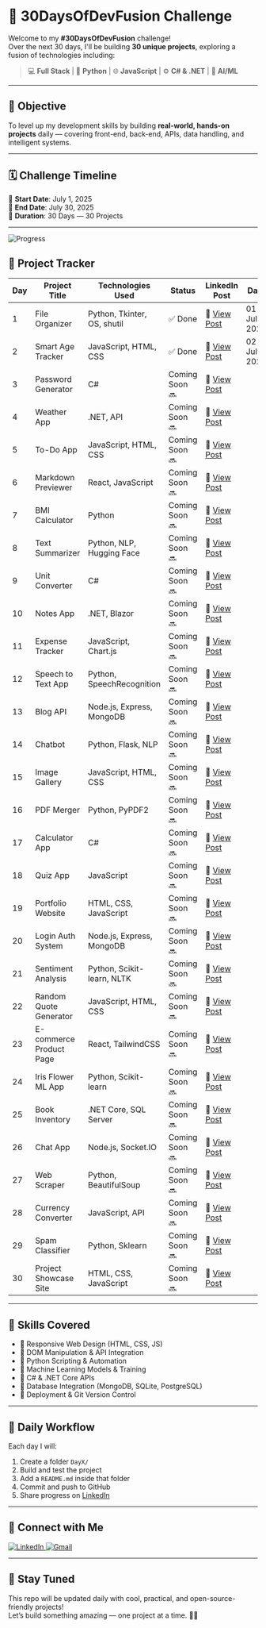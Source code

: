 # 🚀 30DaysOfDevFusion Challenge

Welcome to my **#30DaysOfDevFusion** challenge!  
Over the next 30 days, I'll be building **30 unique projects**, exploring a fusion of technologies including:

> 💻 **Full Stack** | 🐍 **Python** | 🌐 **JavaScript** | ⚙️ **C# & .NET** | 🤖 **AI/ML**

---

## 🎯 Objective

To level up my development skills by building **real-world, hands-on projects** daily — covering front-end, back-end, APIs, data handling, and intelligent systems.

---

## 🗓️ Challenge Timeline

📅 **Start Date**: July 1, 2025  
📅 **End Date**: July 30, 2025  
🏁 **Duration**: 30 Days — 30 Projects

---
![Progress](https://img.shields.io/badge/Progress-2%2F30-brightgreen)

## 📂 Project Tracker

| Day | Project Title              | Technologies Used               | Status           | LinkedIn Post         | Date        | Day        |
|-----|----------------------------|----------------------------------|------------------|------------------------|-------------|------------|
| 1   | File Organizer             | Python, Tkinter, OS, shutil      | ✅ Done          | 🔗 [View Post](<insert-link>) | 01 July 2025 | Tuesday    |
| 2   | Smart Age Tracker          | JavaScript, HTML, CSS            | ✅ Done          | 🔗 [View Post](<insert-link>) | 02 July 2025 | Wednesday  |
| 3   | Password Generator         | C#                                | Coming Soon 🔜   | 🔗 [View Post](<insert-link>) |             |            |
| 4   | Weather App                | .NET, API                         | Coming Soon 🔜   | 🔗 [View Post](<insert-link>) |             |            |
| 5   | To-Do App                  | JavaScript, HTML, CSS            | Coming Soon 🔜   | 🔗 [View Post](<insert-link>) |             |            |
| 6   | Markdown Previewer         | React, JavaScript                 | Coming Soon 🔜   | 🔗 [View Post](<insert-link>) |             |            |
| 7   | BMI Calculator             | Python                            | Coming Soon 🔜   | 🔗 [View Post](<insert-link>) |             |            |
| 8   | Text Summarizer            | Python, NLP, Hugging Face         | Coming Soon 🔜   | 🔗 [View Post](<insert-link>) |             |            |
| 9   | Unit Converter             | C#                                | Coming Soon 🔜   | 🔗 [View Post](<insert-link>) |             |            |
| 10  | Notes App                  | .NET, Blazor                      | Coming Soon 🔜   | 🔗 [View Post](<insert-link>) |             |            |
| 11  | Expense Tracker            | JavaScript, Chart.js              | Coming Soon 🔜   | 🔗 [View Post](<insert-link>) |             |            |
| 12  | Speech to Text App         | Python, SpeechRecognition         | Coming Soon 🔜   | 🔗 [View Post](<insert-link>) |             |            |
| 13  | Blog API                   | Node.js, Express, MongoDB         | Coming Soon 🔜   | 🔗 [View Post](<insert-link>) |             |            |
| 14  | Chatbot                    | Python, Flask, NLP                | Coming Soon 🔜   | 🔗 [View Post](<insert-link>) |             |            |
| 15  | Image Gallery              | JavaScript, HTML, CSS             | Coming Soon 🔜   | 🔗 [View Post](<insert-link>) |             |            |
| 16  | PDF Merger                 | Python, PyPDF2                    | Coming Soon 🔜   | 🔗 [View Post](<insert-link>) |             |            |
| 17  | Calculator App             | C#                                | Coming Soon 🔜   | 🔗 [View Post](<insert-link>) |             |            |
| 18  | Quiz App                   | JavaScript                        | Coming Soon 🔜   | 🔗 [View Post](<insert-link>) |             |            |
| 19  | Portfolio Website          | HTML, CSS, JavaScript             | Coming Soon 🔜   | 🔗 [View Post](<insert-link>) |             |            |
| 20  | Login Auth System          | Node.js, Express, MongoDB         | Coming Soon 🔜   | 🔗 [View Post](<insert-link>) |             |            |
| 21  | Sentiment Analysis         | Python, Scikit-learn, NLTK        | Coming Soon 🔜   | 🔗 [View Post](<insert-link>) |             |            |
| 22  | Random Quote Generator     | JavaScript, HTML, CSS             | Coming Soon 🔜   | 🔗 [View Post](<insert-link>) |             |            |
| 23  | E-commerce Product Page    | React, TailwindCSS                | Coming Soon 🔜   | 🔗 [View Post](<insert-link>) |             |            |
| 24  | Iris Flower ML App         | Python, Scikit-learn              | Coming Soon 🔜   | 🔗 [View Post](<insert-link>) |             |            |
| 25  | Book Inventory             | .NET Core, SQL Server             | Coming Soon 🔜   | 🔗 [View Post](<insert-link>) |             |            |
| 26  | Chat App                   | Node.js, Socket.IO                | Coming Soon 🔜   | 🔗 [View Post](<insert-link>) |             |            |
| 27  | Web Scraper                | Python, BeautifulSoup             | Coming Soon 🔜   | 🔗 [View Post](<insert-link>) |             |            |
| 28  | Currency Converter         | JavaScript, API                   | Coming Soon 🔜   | 🔗 [View Post](<insert-link>) |             |            |
| 29  | Spam Classifier            | Python, Sklearn                   | Coming Soon 🔜   | 🔗 [View Post](<insert-link>) |             |            |
| 30  | Project Showcase Site      | HTML, CSS, JavaScript             | Coming Soon 🔜   | 🔗 [View Post](<insert-link>) |             |            |





---

## 💼 Skills Covered

- 🔹 Responsive Web Design (HTML, CSS, JS)
- 🔹 DOM Manipulation & API Integration
- 🔹 Python Scripting & Automation
- 🔹 Machine Learning Models & Training
- 🔹 C# & .NET Core APIs
- 🔹 Database Integration (MongoDB, SQLite, PostgreSQL)
- 🔹 Deployment & Git Version Control

---

## 🧠 Daily Workflow

Each day I will:
1. Create a folder `DayX/`
2. Build and test the project
3. Add a `README.md` inside that folder
4. Commit and push to GitHub
5. Share progress on [LinkedIn](https://www.linkedin.com/in/vuppaladhadium-sai-samarth-saketh-036679201/)

---

## 📌 Connect with Me

<p align="left">
  <a href="https://www.linkedin.com/in/vuppaladhadium-sai-samarth-saketh-036679201/" target="_blank">
    <img src="https://img.shields.io/badge/LinkedIn-%230077B5.svg?style=for-the-badge&logo=linkedin&logoColor=white" alt="LinkedIn">
  </a>
  <a href="mailto:samarthsaketh@outlook.com" target="_blank">
    <img src="https://img.shields.io/badge/Gmail-D14836?style=for-the-badge&logo=gmail&logoColor=white" alt="Gmail">
  </a>
</p>

---

## 🏁 Stay Tuned

This repo will be updated daily with cool, practical, and open-source-friendly projects!  
Let’s build something amazing — one project at a time. 💪🔥

